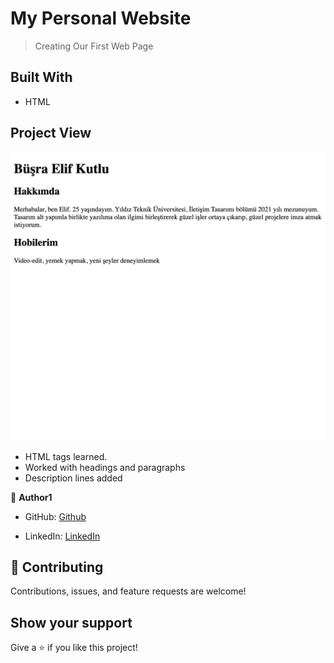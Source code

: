 # My Personal Website

> Creating Our First Web Page

## Built With

- HTML

<!-- ## Live Demo (if available)

[Live Demo Link](https://livedemo.com) -->

## Project View

![Project Screenshot](./images/127.0.0.1_5500_week-1_html_homework-1_.png)

- HTML tags learned.
- Worked with headings and paragraphs
- Description lines added

<!-- ## Authors -->

👤 **Author1**

- GitHub: [Github](https://github.com/belifkutlu "my github profile")

- LinkedIn: [LinkedIn](https://www.linkedin.com/in/b%C3%BC%C5%9Fra-elif-kutlu-64a70b187/)

## 🤝 Contributing

Contributions, issues, and feature requests are welcome!

## Show your support

Give a ⭐️ if you like this project!
